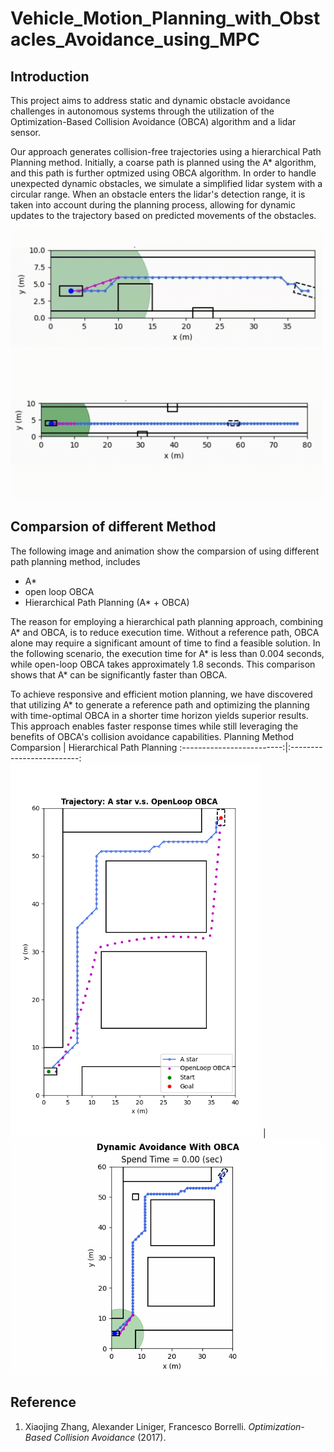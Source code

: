 # Vehicle_Motion_Planning_with_Obstacles_Avoidance_using_MPC

## Introduction
This project aims to address static and dynamic obstacle avoidance challenges in autonomous systems through the utilization of the Optimization-Based Collision Avoidance (OBCA) algorithm and a lidar sensor.

Our approach generates collision-free trajectories using a hierarchical Path Planning method. Initially, a coarse path is planned using the A* algorithm, and this path is further optmized using OBCA algorithm. In order to handle unexpected dynamic obstacles, we simulate a simplified lidar system with a circular range. When an obstacle enters the lidar's detection range, it is taken into account during the planning process, allowing for dynamic updates to the trajectory based on predicted movements of the obstacles.

<img src="images/OBCA_dynObs_demo1.gif" width="500" />  <img src="images/OBCA_dynObs_demo11.gif" width="500">

## Comparsion of different Method
The following image and animation show the comparsion of using different path planning method, includes
- A*
- open loop OBCA
- Hierarchical Path Planning (A* + OBCA)

The reason for employing a hierarchical path planning approach, combining A* and OBCA, is to reduce execution time. Without a reference path, OBCA alone may require a significant amount of time to find a feasible solution. In the following scenario, the execution time for A* is less than 0.004 seconds, while open-loop OBCA takes approximately 1.8 seconds. This comparison shows that A* can be significantly faster than OBCA.

To achieve responsive and efficient motion planning, we have discovered that utilizing A* to generate a reference path and optimizing the planning with time-optimal OBCA in a shorter time horizon yields superior results. This approach enables faster response times while still leveraging the benefits of OBCA's collision avoidance capabilities.
Planning Method Comparsion             |  Hierarchical Path Planning
:-------------------------:|:-------------------------:
<img src="images/aStar_vs_openLoopOBCA.png" width="400">  |  <img src="images/FullDim_dynObsAvoid_demo9_N5_SensorDis8_terminalDis%20=%204_N_83_ulimit_0.60_0.52.gif">

## Reference
1. Xiaojing Zhang, Alexander Liniger, Francesco Borrelli. *Optimization-Based Collision Avoidance* (2017).

